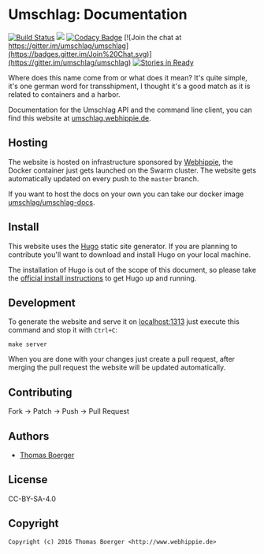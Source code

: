 # Umschlag: Documentation

[![Build Status](http://github.dronehippie.de/api/badges/umschlag/umschlag-docs/status.svg)](http://github.dronehippie.de/umschlag/umschlag-docs)
[![](https://images.microbadger.com/badges/image/umschlag/umschlag-docs.svg)](http://microbadger.com/images/umschlag/umschlag-docs "Get your own image badge on microbadger.com")
[![Codacy Badge](https://api.codacy.com/project/badge/Grade/3a29f0dfe7154054bdab7bff05e71c2d)](https://www.codacy.com/app/tboerger/umschlag-docs?utm_source=github.com&amp;utm_medium=referral&amp;utm_content=umschlag/umschlag-docs&amp;utm_campaign=Badge_Grade)
[![Join the chat at https://gitter.im/umschlag/umschlag](https://badges.gitter.im/Join%20Chat.svg)](https://gitter.im/umschlag/umschlag)
[![Stories in Ready](https://badge.waffle.io/umschlag/umschlag-api.svg?label=ready&title=Ready)](http://waffle.io/umschlag/umschlag-api)

Where does this name come from or what does it mean? It's quite simple, it's one german word for transshipment, I thought it's a good match as it is related to containers and a harbor.

Documentation for the Umschlag API and the command line client, you can find this website at [umschlag.webhippie.de](https://umschlag.webhippie.de).


## Hosting

The website is hosted on infrastructure sponsored by [Webhippie](https://webhippie.de), the Docker container just gets launched on the Swarm cluster. The website gets automatically updated on every push to the `master` branch.

If you want to host the docs on your own you can take our docker image [umschlag/umschlag-docs](https://hub.docker.com/r/umschlag/umschlag-docs/).


## Install

This website uses the [Hugo](https://github.com/spf13/hugo) static site generator. If you are planning to contribute you'll want to download and install Hugo on your local machine.

The installation of Hugo is out of the scope of this document, so please take the [official install instructions](https://gohugo.io/overview/installing/) to get Hugo up and running.


## Development

To generate the website and serve it on [localhost:1313](http://localhost:1313) just execute this command and stop it with `Ctrl+C`:

```
make server
```

When you are done with your changes just create a pull request, after merging the pull request the website will be updated automatically.


## Contributing

Fork -> Patch -> Push -> Pull Request


## Authors

* [Thomas Boerger](https://github.com/tboerger)


## License

CC-BY-SA-4.0


## Copyright

```
Copyright (c) 2016 Thomas Boerger <http://www.webhippie.de>
```
